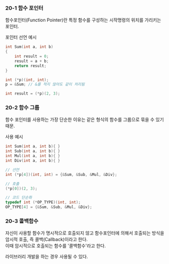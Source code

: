 ### 20-1 함수 포인터
함수포인터(Function Pointer)란 특정 함수를 구성하는 시작명령의 위치를 가리키는 포인터.

포인터 선언 예시
   ```c
   int Sum(int a, int b)
   {
       int result = 0;
       result = a + b;
       return result;
   }

   int (*p)(int, int);
   p = &Sum; // &를 적지 않아도 같이 처리됨

   int result = (*p)(2, 3);
   ```

### 20-2 함수 그룹
함수 포인터를 사용하는 가장 단순한 이유는 같은 형식의 함수를 그룹으로 묶을 수 있기 때문.

사용 예시
   ```c
   int Sum(int a, int b){ }
   int Sub(int a, int b){ }
   int Mul(int a, int b){ }
   int Div(int a, int b){ }

   // 선언
   int (*p[4])(int, int) = {&Sum, &Sub, &Mul, &Div};

   // 호출
   (*p[0])(2, 3);

   // 코드 단순화
   typedef int (*OP_TYPE)(int, int);
   OP_TYPE[4] = {&Sum, &Sub, &Mul, &Div};
   ```

### 20-3 콜백함수
자신이 사용할 함수가 명시적으로 호출되지 않고 함수포인터에 의해서 호출되는 방식을 암시적 호출, 즉 콜백(Callback)이라고 한다.<br>
이때 암시적으로 호출되는 함수를 '콜백함수'라고 한다. 

라이브러리 개발을 하는 경우 사용될 수 있다.

